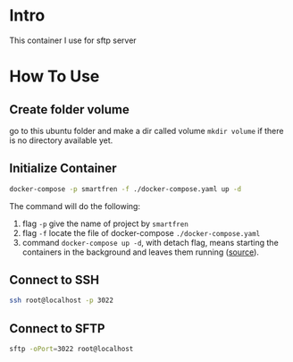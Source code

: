 # Intro

This container I use for sftp server

# How To Use

## Create folder volume

go to this ubuntu folder and make a dir called volume `mkdir volume` if there is no directory available yet.

## Initialize Container

```sh
docker-compose -p smartfren -f ./docker-compose.yaml up -d
```

The command will do the following:
1. flag `-p` give the name of project by `smartfren`
2. flag `-f` locate the file of docker-compose `./docker-compose.yaml`
3. command `docker-compose up -d`, with detach flag, means starting the containers in the background and leaves them running ([source](https://docs.docker.com/engine/reference/commandline/compose_up/)).



## Connect to SSH

```sh
ssh root@localhost -p 3022
```

## Connect to SFTP

```sh
sftp -oPort=3022 root@localhost
```
